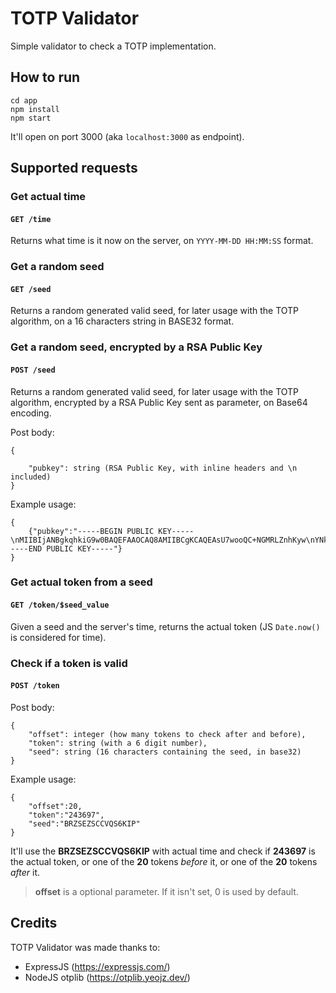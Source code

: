 # TOTP Validator
Simple validator to check a TOTP implementation.

## How to run
```
cd app
npm install
npm start
```
It'll open on port 3000 (aka `localhost:3000` as endpoint).

## Supported requests
### Get actual time
#### ```GET /time```
Returns what time is it now on the server, on `YYYY-MM-DD HH:MM:SS` format.

### Get a random seed
#### ```GET /seed```
Returns a random generated valid seed, for later usage with the TOTP algorithm, on a 16 characters string in BASE32 format.

### Get a random seed, encrypted by a RSA Public Key
#### ```POST /seed```
Returns a random generated valid seed, for later usage with the TOTP algorithm, encrypted by a RSA Public Key sent as parameter, on Base64 encoding.

Post body:
```
{
    
    "pubkey": string (RSA Public Key, with inline headers and \n included)
}
```
Example usage:
```
{
    {"pubkey":"-----BEGIN PUBLIC KEY-----\nMIIBIjANBgkqhkiG9w0BAQEFAAOCAQ8AMIIBCgKCAQEAsU7wooQC+NGMRLZnhKyw\nYNktdU72MG7focuLYuHDjqRWfdwTfqQ5ysT3Dv0XhnrPOOH80X38WbN6AwK9WhXz\nhi+UMPRF3AB+DyujRagvwUarfxg2bnFroUN4lYY9AlmSxY578xoyv1HbmNwwoUXf\nkc2Wzdbgj6ZOX3oomtWU74VeujyL5I49GRV45ddXoKIjAsF/aVmLxpMiz1MHv7Dm\nFlF1Ou2yUzL4tIjzdJnr14tlO5H5tlPSLQyWp199GcQi+Zsu3N2iYjiJ00QwTy3e\nT/f9sbTJGK1xlQT9nYZquN3XH5NVOChdZer/jkVKLy+YMQMuBSIVAHmczTuz7lRe\nMwIDAQAB\n-----END PUBLIC KEY-----"}
}
```

### Get actual token from a seed
#### ```GET /token/$seed_value```
Given a seed and the server's time, returns the actual token (JS `Date.now()` is considered for time).

### Check if a token is valid
#### ```POST /token```
Post body:
```
{
    "offset": integer (how many tokens to check after and before),
    "token": string (with a 6 digit number),
    "seed": string (16 characters containing the seed, in base32)
}
```
Example usage:
```
{
    "offset":20,
    "token":"243697",
    "seed":"BRZSEZSCCVQS6KIP"
}
```
It'll use the **BRZSEZSCCVQS6KIP** with actual time and check if **243697** is the actual token, or one of the **20** tokens _before_ it, or one of the **20** tokens _after_ it.

> **offset** is a optional parameter. If it isn't set, 0 is used by default.

## Credits
TOTP Validator was made thanks to:
- ExpressJS (https://expressjs.com/)
- NodeJS otplib (https://otplib.yeojz.dev/) 